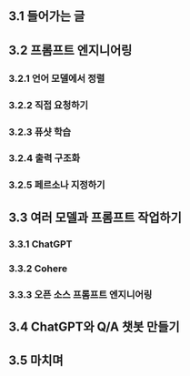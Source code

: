 ## 3.1 들어가는 글

## 3.2 프롬프트 엔지니어링

### 3.2.1 언어 모델에서 정렬

### 3.2.2 직접 요청하기

### 3.2.3 퓨샷 학습

### 3.2.4 출력 구조화

### 3.2.5 페르소나 지정하기

## 3.3 여러 모델과 프롬프트 작업하기

### 3.3.1 ChatGPT

### 3.3.2 Cohere

### 3.3.3 오픈 소스 프롬프트 엔지니어링

## 3.4 ChatGPT와 Q/A 챗봇 만들기

## 3.5 마치며